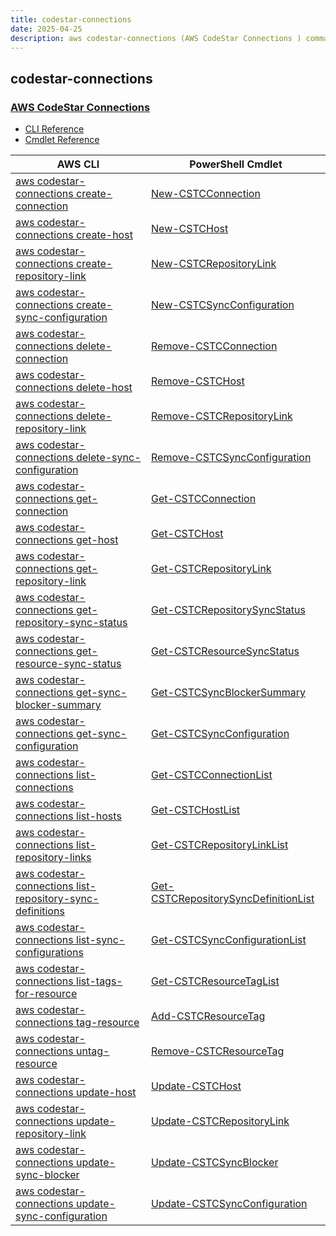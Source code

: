 ```yaml
---
title: codestar-connections
date: 2025-04-25
description: aws codestar-connections (AWS CodeStar Connections ) command/cmdlet list.
---
```


## codestar-connections

### [AWS CodeStar Connections ](https://aws.amazon.com/codestar/)

* [CLI Reference](https://awscli.amazonaws.com/v2/documentation/api/latest/reference/codestar-connections/index.html)
* [Cmdlet Reference](https://docs.aws.amazon.com/powershell/latest/reference/items/CodeStarconnections_cmdlets.html)

|AWS CLI|PowerShell Cmdlet|
|----|----|
|[aws codestar-connections create-connection](https://awscli.amazonaws.com/v2/documentation/api/latest/reference/codestar-connections/create-connection.html)|[New-CSTCConnection](https://docs.aws.amazon.com/powershell/latest/reference/items/New-CSTCConnection.html)|
|[aws codestar-connections create-host](https://awscli.amazonaws.com/v2/documentation/api/latest/reference/codestar-connections/create-host.html)|[New-CSTCHost](https://docs.aws.amazon.com/powershell/latest/reference/items/New-CSTCHost.html)|
|[aws codestar-connections create-repository-link](https://awscli.amazonaws.com/v2/documentation/api/latest/reference/codestar-connections/create-repository-link.html)|[New-CSTCRepositoryLink](https://docs.aws.amazon.com/powershell/latest/reference/items/New-CSTCRepositoryLink.html)|
|[aws codestar-connections create-sync-configuration](https://awscli.amazonaws.com/v2/documentation/api/latest/reference/codestar-connections/create-sync-configuration.html)|[New-CSTCSyncConfiguration](https://docs.aws.amazon.com/powershell/latest/reference/items/New-CSTCSyncConfiguration.html)|
|[aws codestar-connections delete-connection](https://awscli.amazonaws.com/v2/documentation/api/latest/reference/codestar-connections/delete-connection.html)|[Remove-CSTCConnection](https://docs.aws.amazon.com/powershell/latest/reference/items/Remove-CSTCConnection.html)|
|[aws codestar-connections delete-host](https://awscli.amazonaws.com/v2/documentation/api/latest/reference/codestar-connections/delete-host.html)|[Remove-CSTCHost](https://docs.aws.amazon.com/powershell/latest/reference/items/Remove-CSTCHost.html)|
|[aws codestar-connections delete-repository-link](https://awscli.amazonaws.com/v2/documentation/api/latest/reference/codestar-connections/delete-repository-link.html)|[Remove-CSTCRepositoryLink](https://docs.aws.amazon.com/powershell/latest/reference/items/Remove-CSTCRepositoryLink.html)|
|[aws codestar-connections delete-sync-configuration](https://awscli.amazonaws.com/v2/documentation/api/latest/reference/codestar-connections/delete-sync-configuration.html)|[Remove-CSTCSyncConfiguration](https://docs.aws.amazon.com/powershell/latest/reference/items/Remove-CSTCSyncConfiguration.html)|
|[aws codestar-connections get-connection](https://awscli.amazonaws.com/v2/documentation/api/latest/reference/codestar-connections/get-connection.html)|[Get-CSTCConnection](https://docs.aws.amazon.com/powershell/latest/reference/items/Get-CSTCConnection.html)|
|[aws codestar-connections get-host](https://awscli.amazonaws.com/v2/documentation/api/latest/reference/codestar-connections/get-host.html)|[Get-CSTCHost](https://docs.aws.amazon.com/powershell/latest/reference/items/Get-CSTCHost.html)|
|[aws codestar-connections get-repository-link](https://awscli.amazonaws.com/v2/documentation/api/latest/reference/codestar-connections/get-repository-link.html)|[Get-CSTCRepositoryLink](https://docs.aws.amazon.com/powershell/latest/reference/items/Get-CSTCRepositoryLink.html)|
|[aws codestar-connections get-repository-sync-status](https://awscli.amazonaws.com/v2/documentation/api/latest/reference/codestar-connections/get-repository-sync-status.html)|[Get-CSTCRepositorySyncStatus](https://docs.aws.amazon.com/powershell/latest/reference/items/Get-CSTCRepositorySyncStatus.html)|
|[aws codestar-connections get-resource-sync-status](https://awscli.amazonaws.com/v2/documentation/api/latest/reference/codestar-connections/get-resource-sync-status.html)|[Get-CSTCResourceSyncStatus](https://docs.aws.amazon.com/powershell/latest/reference/items/Get-CSTCResourceSyncStatus.html)|
|[aws codestar-connections get-sync-blocker-summary](https://awscli.amazonaws.com/v2/documentation/api/latest/reference/codestar-connections/get-sync-blocker-summary.html)|[Get-CSTCSyncBlockerSummary](https://docs.aws.amazon.com/powershell/latest/reference/items/Get-CSTCSyncBlockerSummary.html)|
|[aws codestar-connections get-sync-configuration](https://awscli.amazonaws.com/v2/documentation/api/latest/reference/codestar-connections/get-sync-configuration.html)|[Get-CSTCSyncConfiguration](https://docs.aws.amazon.com/powershell/latest/reference/items/Get-CSTCSyncConfiguration.html)|
|[aws codestar-connections list-connections](https://awscli.amazonaws.com/v2/documentation/api/latest/reference/codestar-connections/list-connections.html)|[Get-CSTCConnectionList](https://docs.aws.amazon.com/powershell/latest/reference/items/Get-CSTCConnectionList.html)|
|[aws codestar-connections list-hosts](https://awscli.amazonaws.com/v2/documentation/api/latest/reference/codestar-connections/list-hosts.html)|[Get-CSTCHostList](https://docs.aws.amazon.com/powershell/latest/reference/items/Get-CSTCHostList.html)|
|[aws codestar-connections list-repository-links](https://awscli.amazonaws.com/v2/documentation/api/latest/reference/codestar-connections/list-repository-links.html)|[Get-CSTCRepositoryLinkList](https://docs.aws.amazon.com/powershell/latest/reference/items/Get-CSTCRepositoryLinkList.html)|
|[aws codestar-connections list-repository-sync-definitions](https://awscli.amazonaws.com/v2/documentation/api/latest/reference/codestar-connections/list-repository-sync-definitions.html)|[Get-CSTCRepositorySyncDefinitionList](https://docs.aws.amazon.com/powershell/latest/reference/items/Get-CSTCRepositorySyncDefinitionList.html)|
|[aws codestar-connections list-sync-configurations](https://awscli.amazonaws.com/v2/documentation/api/latest/reference/codestar-connections/list-sync-configurations.html)|[Get-CSTCSyncConfigurationList](https://docs.aws.amazon.com/powershell/latest/reference/items/Get-CSTCSyncConfigurationList.html)|
|[aws codestar-connections list-tags-for-resource](https://awscli.amazonaws.com/v2/documentation/api/latest/reference/codestar-connections/list-tags-for-resource.html)|[Get-CSTCResourceTagList](https://docs.aws.amazon.com/powershell/latest/reference/items/Get-CSTCResourceTagList.html)|
|[aws codestar-connections tag-resource](https://awscli.amazonaws.com/v2/documentation/api/latest/reference/codestar-connections/tag-resource.html)|[Add-CSTCResourceTag](https://docs.aws.amazon.com/powershell/latest/reference/items/Add-CSTCResourceTag.html)|
|[aws codestar-connections untag-resource](https://awscli.amazonaws.com/v2/documentation/api/latest/reference/codestar-connections/untag-resource.html)|[Remove-CSTCResourceTag](https://docs.aws.amazon.com/powershell/latest/reference/items/Remove-CSTCResourceTag.html)|
|[aws codestar-connections update-host](https://awscli.amazonaws.com/v2/documentation/api/latest/reference/codestar-connections/update-host.html)|[Update-CSTCHost](https://docs.aws.amazon.com/powershell/latest/reference/items/Update-CSTCHost.html)|
|[aws codestar-connections update-repository-link](https://awscli.amazonaws.com/v2/documentation/api/latest/reference/codestar-connections/update-repository-link.html)|[Update-CSTCRepositoryLink](https://docs.aws.amazon.com/powershell/latest/reference/items/Update-CSTCRepositoryLink.html)|
|[aws codestar-connections update-sync-blocker](https://awscli.amazonaws.com/v2/documentation/api/latest/reference/codestar-connections/update-sync-blocker.html)|[Update-CSTCSyncBlocker](https://docs.aws.amazon.com/powershell/latest/reference/items/Update-CSTCSyncBlocker.html)|
|[aws codestar-connections update-sync-configuration](https://awscli.amazonaws.com/v2/documentation/api/latest/reference/codestar-connections/update-sync-configuration.html)|[Update-CSTCSyncConfiguration](https://docs.aws.amazon.com/powershell/latest/reference/items/Update-CSTCSyncConfiguration.html)|

